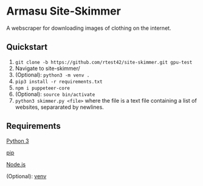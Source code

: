 # Armasu Site-Skimmer
A webscraper for downloading images of clothing on the internet.

## Quickstart
1. ```git clone -b https://github.com/rtest42/site-skimmer.git gpu-test```
2. Navigate to site-skimmer/
3. (Optional): ```python3 -m venv .```
4. ```pip3 install -r requirements.txt```
5. ```npm i puppeteer-core```
6. (Optional): ```source bin/activate```
7. ```python3 skimmer.py <file>``` where the file is a text file containing a list of websites, separarated by newlines.

## Requirements
[Python 3](https://www.python.org/downloads/)

[pip](https://docs.python.org/3/installing/index.html)

[Node.js](https://nodejs.org/en)

(Optional): [venv](https://packaging.python.org/en/latest/tutorials/installing-packages/#creating-virtual-environments)
